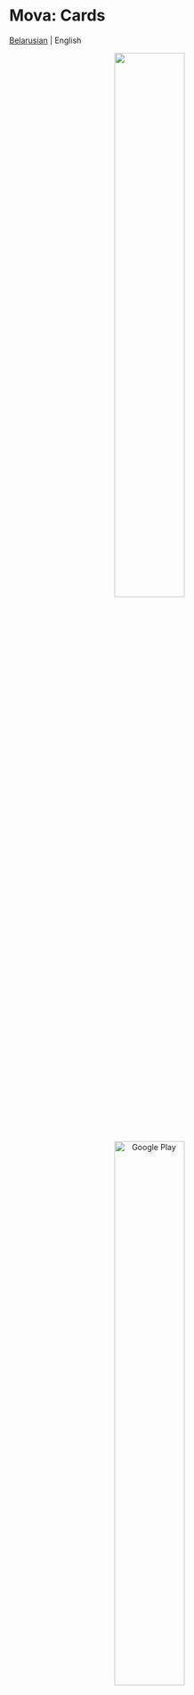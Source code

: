# Mova: Cards

[Belarusian](README.md) | English

<p align="center">
  <img src="https://github.com/andy-voz/mova-cards/assets/26454250/14c519b7-291e-449c-b17d-e21980f1713e" width="50%" height="50%"/>
  <a href="https://play.google.com/store/apps/details?id=com.skarynalabs.movacards"><img src="https://play.google.com/intl/en_us/badges/static/images/badges/en_badge_web_generic.png" alt="Google Play" width="50%" height="50%"/></a>
</p>

<details closed>
  <summary><h2>Screenshots</h2></summary>
  <p align="middle">
    <img src="https://github.com/andy-voz/mova-cards/assets/26454250/34b5c646-e699-401b-8f8a-4e80ff1adece" width="30%" height="30%"/>
    <img src="https://github.com/andy-voz/mova-cards/assets/26454250/759be674-833e-4d4d-bc93-c984f7692987" width="30%" height="30%"/>
  </p>
  <p align="middle">
    <img src="https://github.com/andy-voz/mova-cards/assets/26454250/a293e09b-8efc-4455-aa7b-511c246bfaae" width="30%" height="30%"/>
    <img src="https://github.com/andy-voz/mova-cards/assets/26454250/a3c06e45-e7ec-4f0e-9d7f-f63ab01d2b1e" width="30%" height="30%"/>
  </p>
  <p align="middle">
    <img src="https://github.com/andy-voz/mova-cards/assets/26454250/be83f5f8-8027-4695-b69a-4a1ba7110cb0" width="30%" height="30%"/>
  </p>
</details>

# Goals

The application is designed for those who want to expand their Belarusian vocabulary.

The idea is simple: the user receives a notification every day with an offer to look up a Belarusian word.
For each word, you can view an explanation and translation into English or Russian.

# Status

The project is at the stage of open testing.

Available for [Android](https://play.google.com/store/apps/details?id=com.skarynalabs.movacards)

# Technologies

The application is developed on the [Flutter](https://flutter.dev/) framework.

# Acknowledgments

- [Movananova](https://uroki.movananova.by/) for interesting Belarusian language lessons and inspiration.
- [Verbum](https://verbum.by) for a good collection of Belarusian dictionaries.
- [Pixabay](https://pixabay.com/) for a large selection of images.

# Contacts

Contact me by email: skaryna.labs@gmail.com

<a href="https://www.buymeacoffee.com/skarynalabs" target="_blank"><img src="https://cdn.buymeacoffee.com/buttons/default-orange.png" alt="Buy Me A Coffee" height="25%" width="25%"></a>
